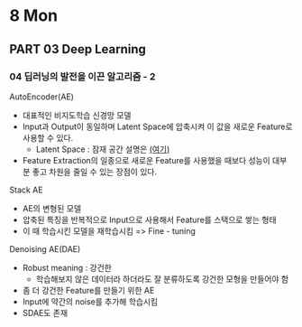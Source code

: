 # 8 Mon

## PART 03 Deep Learning

### 04 딥러닝의 발전을 이끈 알고리즘 - 2

AutoEncoder\(AE\)

* 대표적인 비지도학습 신경망 모델
* Input과 Output이 동일하며 Latent Space에 압축시켜 이 값을 새로운 Feature로 사용할 수 있다.
  * Latent Space : 잠재 공간 설명은 [\(여기\)](https://dev-hani.tistory.com/entry/Latent-space-%EA%B0%84%EB%8B%A8-%EC%A0%95%EB%A6%AC)
* Feature Extraction의 일종으로 새로운 Feature를 사용했을 때보다 성능이 대부분 좋고 차원을 줄일 수 있는 장점이 있다.

Stack AE

* AE의 변형된 모델
* 압축된 특징을 반복적으로 Input으로 사용해서 Feature를 스택으로 쌓는 형태
* 이 때 학습시킨 모델을 재학습시킴 =&gt; Fine - tuning

Denoising AE\(DAE\)

* Robust meaning : 강건한
  * 학습해보지 않은 데이터라 하더라도 잘 분류하도록 강건한 모형을 만들어야 함
* 좀 더 강건한 Feature를 만들기 위한 AE
* Input에 약간의 noise를 추가해 학습시킴
* SDAE도 존재



